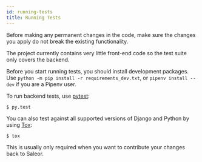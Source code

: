 ```yaml
---
id: running-tests
title: Running Tests
---
```


Before making any permanent changes in the code, make sure the changes you apply do not break the existing functionality.

The project currently contains very little front-end code so the test suite only covers the backend.

Before you start running tests, you should install development packages. 
Use `python -m pip install -r requirements_dev.txt`, or `pipenv install --dev` if you are a Pipenv user.

To run backend tests, use [pytest](https://docs.pytest.org/en/latest/):

```console
$ py.test
```

You can also test against all supported versions of Django and Python by using [Tox](https://tox.readthedocs.io/en/latest/):

```console
$ tox
```

This is usually only required when you want to contribute your changes back to Saleor. 